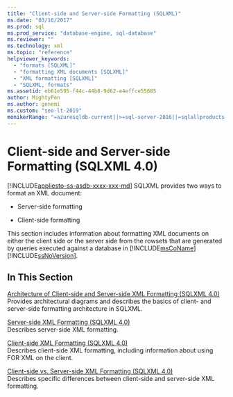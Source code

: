 ```yaml
---
title: "Client-side and Server-side Formatting (SQLXML)"
ms.date: "03/16/2017"
ms.prod: sql
ms.prod_service: "database-engine, sql-database"
ms.reviewer: ""
ms.technology: xml
ms.topic: "reference"
helpviewer_keywords: 
  - "formats [SQLXML]"
  - "formatting XML documents [SQLXML]"
  - "XML formatting [SQLXML]"
  - "SQLXML, formats"
ms.assetid: eb61e595-f44c-44b8-9d62-e4effce55685
author: MightyPen
ms.author: genemi
ms.custom: "seo-lt-2019"
monikerRange: "=azuresqldb-current||>=sql-server-2016||=sqlallproducts-allversions||>=sql-server-linux-2017||=azuresqldb-mi-current"
---
```

# Client-side and Server-side Formatting (SQLXML 4.0)
[!INCLUDE[appliesto-ss-asdb-xxxx-xxx-md](../../../includes/appliesto-ss-asdb-xxxx-xxx-md.md)]
  SQLXML provides two ways to format an XML document:  
  
-   Server-side formatting  
  
-   Client-side formatting  
  
 This section includes information about formatting XML documents on either the client side or the server side from the rowsets that are generated by queries executed against a database in [!INCLUDE[msCoName](../../../includes/msconame-md.md)] [!INCLUDE[ssNoVersion](../../../includes/ssnoversion-md.md)].  
  
## In This Section  
 [Architecture of Client-side and Server-side XML Formatting &#40;SQLXML 4.0&#41;](../../../relational-databases/sqlxml/formatting/architecture-of-client-side-and-server-side-xml-formatting-sqlxml-4-0.md)  
 Provides architectural diagrams and describes the basics of client- and server-side formatting architecture in SQLXML.  
  
 [Server-side XML Formatting &#40;SQLXML 4.0&#41;](../../../relational-databases/sqlxml/formatting/server-side-xml-formatting-sqlxml-4-0.md)  
 Describes server-side XML formatting.  
  
 [Client-side XML Formatting &#40;SQLXML 4.0&#41;](../../../relational-databases/sqlxml/formatting/client-side-xml-formatting-sqlxml-4-0.md)  
 Describes client-side XML formatting, including information about using FOR XML on the client.  
  
 [Client-side vs. Server-side XML Formatting &#40;SQLXML 4.0&#41;](../../../relational-databases/sqlxml/formatting/client-side-vs-server-side-xml-formatting-sqlxml-4-0.md)  
 Describes specific differences between client-side and server-side XML formatting.  
  
  
